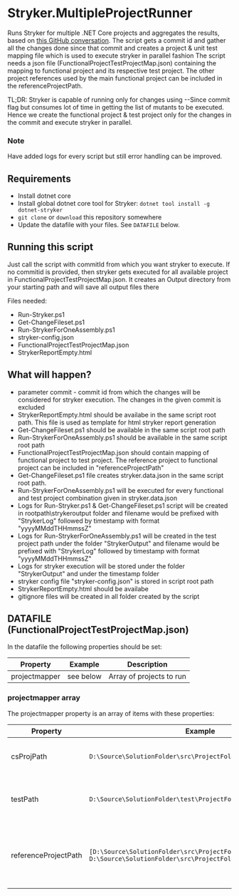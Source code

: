 # Stryker.MultipleProjectRunner
Runs Stryker for multiple .NET Core projects and aggregates the results, based on [this GitHub conversation](https://github.com/stryker-mutator/stryker-net/issues/740). The script gets a commit id and gather all the changes done since that commit and creates a project & unit test mapping file which is used to execute stryker in parallel fashion
The script needs a json file (FunctionalProjectTestProjectMap.json) containing the mapping to functional project and its respective test project. The other project references used by the main functional project can be included in the referenceProjectPath.

TL;DR: Stryker is capable of running only for changes using --Since commit flag but consumes lot of time in getting the list of mutants to be executed. Hence we create the functional project & test project only for the changes in the commit and execute stryker in parallel.

### Note
Have added logs for every script but still error handling can be improved.


## Requirements
* Install dotnet core
* Install global dotnet core tool for Stryker: `dotnet tool install -g dotnet-stryker`
* `git clone` or `download` this repository somewhere
* Update the datafile with your files. See `DATAFILE` below.

## Running this script
Just call the script with commitId from which you want stryker to execute. If no commitid is provided, then stryker gets executed for all available project in FunctionalProjectTestProjectMap.json. It creates an Output directory from your starting path and will save all output files there

Files needed:
* Run-Stryker.ps1
* Get-ChangeFileset.ps1
* Run-StrykerForOneAssembly.ps1
* stryker-config.json
* FunctionalProjectTestProjectMap.json
* StrykerReportEmpty.html

## What will happen?
 * parameter commit - commit id from which the changes will be considered for stryker execution. The changes in the given commit is excluded
 * StrykerReportEmpty.html should be availabe in the same script root path. This file is used as template for html stryker report generation
 * Get-ChangeFileset.ps1 should be available in the same script root path
 * Run-StrykerForOneAssembly.ps1 should be available in the same script root path
 * FunctionalProjectTestProjectMap.json should contain mapping of functional project to test project. The reference project to functional project can be included in "referenceProjectPath"
 * Get-ChangeFileset.ps1 file creates stryker.data.json in the same script root path.
 * Run-StrykerForOneAssembly.ps1 will be executed for every functional and test project combination given in stryker.data.json
 * Logs for Run-Stryker.ps1 & Get-ChangeFileset.ps1 script will be created in rootpath\strykeroutput folder and filename would be prefixed with "StrykerLog" 	   followed by timestamp with format "yyyyMMddTHHmmssZ"
 * Logs for Run-StrykerForOneAssembly.ps1 will be created in the test project path under the folder "StrykerOutput" and filename would be prefixed with "StrykerLog" followed by timestamp with format "yyyyMMddTHHmmssZ"
 * Logs for stryker execution will be stored under the folder "StrykerOutput" and under the timestamp folder
 * stryker config file "stryker-config.json" is stored in script root path
 * StrykerReportEmpty.html should be availabe
 * gitignore files will be created in all folder created by the script

## DATAFILE (FunctionalProjectTestProjectMap.json)
In the datafile the following properties should be set:

|Property|Example|Description|
|---|---|---|
|projectmapper|see below|Array of projects to run|

### projectmapper array
The projectmapper property is an array of items with these properties:

|Property|Example|Description|
|---|---|---|
|csProjPath|`D:\Source\SolutionFolder\src\ProjectFolder\project.csproj`|FilePath of the project file to mutate|
|testPath|`D:\Source\SolutionFolder\test\ProjectFolder-Tests\`|FilePath of the test folder to run the tests in|
|referenceProjectPath|`[D:\Source\SolutionFolder\src\ProjectFolder1\project1.csproj, D:\Source\SolutionFolder\src\ProjectFolder2\project2.csproj]`| array of project path which also share the same unit test project
